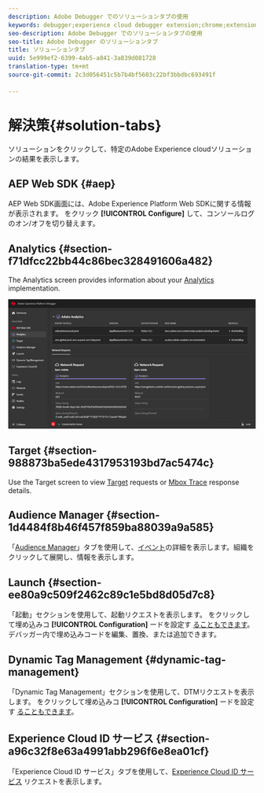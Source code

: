 ```yaml
---
description: Adobe Debugger でのソリューションタブの使用
keywords: debugger;experience cloud debugger extension;chrome;extension;summary;clear;requests;solutions;solution;information;analytics;target;audience manager;media optimizer;amo;id service
seo-description: Adobe Debugger でのソリューションタブの使用
seo-title: Adobe Debugger のソリューションタブ
title: ソリューションタブ
uuid: 5e999ef2-6399-4ab5-a841-3a839d081728
translation-type: tm+mt
source-git-commit: 2c3d056451c5b7b4bf5603c22bf3bbdbc693491f

---
```



# 解決策{#solution-tabs}

ソリューションをクリックして、特定のAdobe Experience cloudソリューションの結果を表示します。

## AEP Web SDK {#aep}

AEP Web SDK画面には、Adobe Experience Platform Web SDKに関する情報が表示されます。 をクリック **[!UICONTROL Configure]** して、コンソールログのオン/オフを切り替えます。

## Analytics {#section-f71dfcc22bb44c86bec328491606a482}

The Analytics screen provides information about your [Analytics](https://docs.adobe.com/content/help/en/analytics/landing/home.html) implementation.

![](assets/analytics.jpg)

## Target {#section-988873ba5ede4317953193bd7ac5474c}

Use the Target screen to view [Target](https://docs.adobe.com/content/help/en/target/using/target-home.html) requests or [Mbox Trace](https://docs.adobe.com/content/help/en/target/using/activities/troubleshoot-activities/content-trouble.html) response details.

## Audience Manager {#section-1d4484f8b46f457f859ba88039a9a585}

「[Audience Manager](https://docs.adobe.com/content/help/en/audience-manager/user-guide/aam-home.html)」タブを使用して、[イベント](https://docs.adobe.com/content/help/en/audience-manager/user-guide/api-and-sdk-code/dcs/dcs-event-calls/dcs-event-calls.html)の詳細を表示します。組織をクリックして展開し、情報を表示します。

## Launch {#section-ee80a9c509f2462c89c1e5bd8d05d7c8}

「起動」セクションを使用して、起動リクエストを表示します。 をクリックして埋め込みコ **[!UICONTROL Configuration]** ードを設定す [ることもできます](https://docs.adobe.com/content/help/en/launch/using/reference/upgrade/link-dtm-embed-code.html)。 デバッガー内で埋め込みコードを編集、置換、または追加できます。

## Dynamic Tag Management {#dynamic-tag-management}

「Dynamic Tag Management」セクションを使用して、DTMリクエストを表示します。 をクリックして埋め込みコ **[!UICONTROL Configuration]** ードを設定す [ることもできます](https://docs.adobe.com/content/help/en/dtm/using/client-side/code.html)。

## Experience Cloud ID サービス {#section-a96c32f8e63a4991abb296f6e8ea01cf}

「Experience Cloud ID サービス」タブを使用して、[Experience Cloud ID サービス](https://docs.adobe.com/content/help/en/id-service/using/home.html) リクエストを表示します。